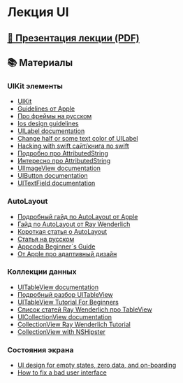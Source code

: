 # Лекция UI 

## [🎁 Презентация лекции (PDF)](https://github.com/surfstudio/iOSSummerSchool2018/blob/master/Лекция%204.UI/Лекция%204.%20UI.pdf)

## 📚 Материалы

### UIKit элементы 

* [UIKit][15]
* [Guidelines от Apple][1]
* [Про фреймы на русском][3]
* [Ios design guidelines][14]
* [UILabel documentation][16]
* [Change half or some text color of UILabel][17]
* [Hacking with swift сайт/книга по swift][18]
* [Подробно про AttributedString][20]
* [Интересно про AttributedString][19]
* [UIImageView documentation][21]
* [UIButton documentation][22]
* [UITextField documentation][23]

### AutoLayout 

* [Подробный гайд по AutoLayout от Apple][2]
* [Гайд по AutoLayout от Ray Wenderlich][4]
* [Короткая статья о AutoLayout][24]
* [Статья на русском][25]
* [Appcoda Beginner`s Guide][26]
* [От Apple про адаптивный дизайн][27]

### Коллекции данных

* [UITableView documentation][7]
* [Подробный разбор UITableView][8]
* [UITableView Tutorial For Beginners][9]
* [Список статей Ray Wenderlich про TableView][10]
* [UICollectionView documentation][11]
* [CollectionView Ray Wenderlich Tutorial][12]
* [CollectionView with NSHipster][13]

### Состояния экрана 

* [UI design for empty states, zero data, and on-boarding][5]
* [How to fix a bad user interface][6]

[1]: https://developer.apple.com/design/human-interface-guidelines/ios/overview/themes/
[2]: https://developer.apple.com/library/archive/documentation/UserExperience/Conceptual/AutolayoutPG/index.html#//apple_ref/doc/uid/TP40010853-CH7-SW1
[3]: https://proswift.ru/poleznye-svojstva-cgrect-a-takzhe-svojstva-uiview-frame-i-bounds/
[4]: https://www.raywenderlich.com/160527/auto-layout-tutorial-ios-11-getting-started
[5]: https://medium.com/rareview/ui-design-for-empty-states-zero-data-and-on-boarding-264cdb92826e
[6]: http://scotthurff.com/posts/why-your-user-interface-is-awkward-youre-ignoring-the-ui-stack
[7]: https://developer.apple.com/documentation/uikit/uitableview?changes=_6
[8]: https://medium.com/@andycherkashyn/everything-you-need-to-know-about-ios-uitableview-79b766bf1a42
[9]: http://www.thomashanning.com/uitableview-tutorial-for-beginners/
[10]: https://www.raywenderlich.com/tag/uitableview
[11]: https://developer.apple.com/documentation/uikit/uicollectionview
[12]: https://www.raywenderlich.com/136159/uicollectionview-tutorial-getting-started
[13]: https://nshipster.com/uicollectionview/
[14]: https://ivomynttinen.com/blog/ios-design-guidelines
[15]: https://developer.apple.com/documentation/uikit
[16]: https://developer.apple.com/documentation/uikit/uilabel
[17]: https://mobikul.com/change-half-text-color-uilabel-swift/
[18]: https://www.hackingwithswift.com/example-code/system/how-to-create-rich-formatted-text-strings-using-nsattributedstring
[19]: https://samwize.com/2016/03/04/how-to-create-multiple-tappable-links-in-a-uilabel/
[20]: https://www.invasivecode.com/weblog/attributed-text-swift/
[21]: https://developer.apple.com/documentation/uikit/uiimageview?changes=_4
[22]: https://developer.apple.com/documentation/uikit/uibutton
[23]: https://developer.apple.com/documentation/uikit/uitextfield?changes=_5
[24]: https://hackernoon.com/understanding-auto-layout-in-xcode-9-2719710f0706
[25]: https://habr.com/post/312782/
[26]: https://www.appcoda.com/auto-layout-guide/
[27]: https://developer.apple.com/design/adaptivity/
